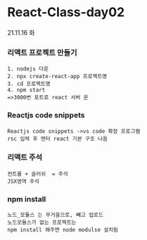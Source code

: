 # React-Class-day02
21.11.16 화 

### 리액트 프로젝트 만들기
```
1. nodejs 다운
2. npx create-react-app 프로젝트명
3. cd 프로젝트명
4. npm start
=>3000번 포트로 react 서버 온
```

### Reactjs code snippets
```
Reactjs code snippets ->vs code 확장 프로그램
rsc 입력 후 엔터 react 기본 구조 나옴
```

### 리액트 주석 
```
컨트롤 + 슬러쉬  = 주석
JSX영역 주석
```

### npm install
```
노드_모듈스 는 무거움으로, 빼고 업로드
노드모듈스가 없는 프로젝트는 
npm install 해주면 node modulse 설치됨
```
